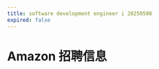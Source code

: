 ```yaml
---
title: software development engineer i 20250508
expired: false
---
```


# Amazon 招聘信息

<JobPostingTable job-posting-json-path="amazon/data/software-development-engineer1-20250507.json" />
